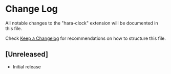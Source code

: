 # Change Log

All notable changes to the "hara-clock" extension will be documented in this file.

Check [Keep a Changelog](http://keepachangelog.com/) for recommendations on how to structure this file.

## [Unreleased]

- Initial release